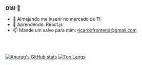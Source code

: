 ### Olá! 👋


- 🔭 Almejando me inserir no mercado de TI
- 🌱 Aprendendo: React.js
- 📫 Mande um salve para mim: ricardofrontend@gmail.com
<h2></h2>
<br    />

[![Anurag's GitHub stats](https://github-readme-stats.vercel.app/api?username=ricardomelogt&show_icons=true&theme=tokyonight)](https://github.com/ricardomelogt/github-readme-stats)
[![Top Langs](https://github-readme-stats.vercel.app/api/top-langs/?username=ricardomelogt&show_icons=true&theme=tokyonight&layout=compact)](https://github.com/ricardomelogt/github-readme-stats)
<br    />
